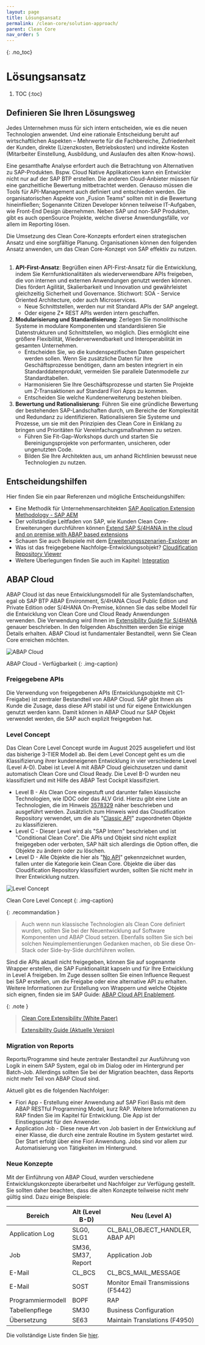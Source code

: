 ```yaml
---
layout: page
title: Lösungsansatz
permalink: /clean-core/solution-approach/
parent: Clean Core
nav_order: 5
---
```


{: .no_toc}
# Lösungsansatz

1. TOC
{:toc}

## Definieren Sie Ihren Lösungsweg
Jedes Unternehmen muss für sich intern entscheiden, wie es die neuen Technologien anwendet. Und eine rationale Entscheidung beruht auf wirtschaftlichen Aspekten – Mehrwerte für die Fachbereiche, Zufriedenheit der Kunden, direkte (Lizenzkosten, Betriebskosten) und indirekte Kosten (Mitarbeiter Einstellung, Ausbildung, und Auslaufen des alten Know-hows). 

Eine gesamthafte Analyse erfordert auch die Betrachtung von Alternativen zu SAP-Produkten. Bspw. Cloud Native Applikationen kann ein Entwickler nicht nur auf der SAP BTP erstellen. Die anderen Cloud-Anbieter müssen für eine ganzheitliche Bewertung mitbetrachtet werden. Genauso müssen die Tools für API-Management auch definiert und entschieden werden. Die organisatorischen Aspekte von „Fusion Teams“ sollten mit in die Bewertung hineinfließen; Sogenannte Citizen Developer können teilweise IT-Aufgaben, wie Front-End Design übernehmen. Neben SAP und non-SAP Produkten, gibt es auch openSource Projekte, welche diverse Anwendungsfälle, vor allem im Reporting lösen.

Die Umsetzung des Clean Core-Konzepts erfordert einen strategischen Ansatz und eine sorgfältige Planung. Organisationen können den folgenden Ansatz anwenden, um das Clean Core-Konzept von SAP effektiv zu nutzen. 
 
1. **API-First-Ansatz**: Begrüßen einen API-First-Ansatz für die Entwicklung, indem Sie Kernfunktionalitäten als wiederverwendbare APIs freigeben, die von internen und externen Anwendungen genutzt werden können. Dies fördert Agilität, Skalierbarkeit und Innovation und gewährleistet gleichzeitig Sicherheit und Governance. Stichwort: SOA - Service Oriented Architecture, oder auch Microservices.
    * Neue Schnittstellen, werden nur mit Standard APIs der SAP angelegt.
    * Oder eigene Z* REST APIs werden intern geschaffen.
2. **Modularisierung und Standardisierung**: Zerlegen Sie monolithische Systeme in modulare Komponenten und standardisieren Sie Datenstrukturen und Schnittstellen, wo möglich. Dies ermöglicht eine größere Flexibilität, Wiederverwendbarkeit und Interoperabilität im gesamten Unternehmen.
    * Entscheiden Sie, wo die kundenspezifischen Daten gespeichert werden sollen. Wenn Sie zusätzliche Daten für Ihre Geschäftsprozesse benötigen, dann am besten integriert in ein Standarddatenprodukt, vermeiden Sie parallele Datenmodelle zur Standardtabellen.
    * Harmonisieren Sie Ihre Geschäftsprozesse und starten Sie Projekte um Z-Transaktionen auf Standard Fiori Apps zu kommen.
    * Entscheiden Sie welche Kundenerweiterung bestehen bleiben. 
3.	**Bewertung und Rationalisierung**: Führen Sie eine gründliche Bewertung der bestehenden SAP-Landschaften durch, um Bereiche der Komplexität und Redundanz zu identifizieren. Rationalisieren Sie Systeme und Prozesse, um sie mit den Prinzipien des Clean Core in Einklang zu bringen und Prioritäten für Vereinfachungsmaßnahmen zu setzen.
    * Führen Sie Fit-Gap-Workshops durch und starten Sie Bereinigungsprojekte von performanten, unsicheren, oder ungenutzten Code. 
    * Bilden Sie Ihre Architekten aus, um anhand Richtlinien bewusst neue Technologien zu nutzen.

## Entscheidungshilfen

Hier finden Sie ein paar Referenzen und mögliche Entscheidungshilfen: 
* Eine Methodik für Unternehmensarchitekten [SAP Application Extension Methodology - SAP AEM](https://help.sap.com/docs/architecture_guidance/2f804cb5e53d4279879009100a2b2082/cd963582f46d421c9abfd28dc25ea7e3.html)
* Der vollständige Leitfaden von SAP, wie Kunden Clean Core-Erweiterungen durchführen können [Extend SAP S/4HANA in the cloud and on premise with ABAP based extensions](https://www.sap.com/documents/2022/10/52e0cd9b-497e-0010-bca6-c68f7e60039b.html)
* Schauen Sie auch Beispiele mit dem [Erweiterungsszenarien-Explorer](https://extensibilityexplorer.cfapps.eu10.hana.ondemand.com/ExtensibilityExplorer/#/ExtensibilityGuide) an
* Was ist das freigegebene Nachfolge-Entwicklungsobjekt? [Cloudification Repository Viewer](https://sap.github.io/abap-atc-cr-cv-s4hc/)
* Weitere Überlegungen finden Sie auch im Kapitel: [Integration](/integration)

## ABAP Cloud

ABAP Cloud ist das neue Entwicklungsmodell für alle Systemlandschaften, egal ob SAP BTP ABAP Environment, S/4HANA Cloud Public Edition und Private Edition oder S/4HANA On-Premise, können Sie das selbe Modell für die Entwicklung von Clean Core und Cloud Ready Anwendungen verwenden. Die Verwendung wird Ihnen im [Extensibility Guide für S/4HANA](https://www.sap.com/documents/2022/10/52e0cd9b-497e-0010-bca6-c68f7e60039b.html) genauer beschrieben. In den folgenden Abschnitten werden Sie einige Details erhalten. ABAP Cloud ist fundamentaler Bestandteil, wenn Sie Clean Core erreichen möchten.

![ABAP Cloud](./img/image-07.png)

ABAP Cloud - Verfügbarkeit
{: .img-caption}

### Freigegebene APIs

Die Verwendung von freigegebenen APIs (Entwicklungsobjekte mit C1-Freigabe) ist zentraler Bestandteil von ABAP Cloud. SAP gibt Ihnen als Kunde die Zusage, dass diese API stabil ist und für eigene Entwicklungen genutzt werden kann. Damit können in ABAP Cloud nur SAP Objekt verwendet werden, die SAP auch explizit freigegeben hat.

### Level Concept

Das Clean Core Level Concept wurde im August 2025 ausgeliefert und löst das bisherige 3-TIER Modell ab. Bei dem Level Concept geht es um die Klassifizierung ihrer kundeneigenen Entwicklung in vier verschiedene Level (Level A-D). Dabei ist Level A mit ABAP Cloud gleichzusetzen und damit automatisch Clean Core und Cloud Ready. Die Level B-D wurden neu klassifiziert und mit Hilfe des ABAP Test Cockpit klassifiziert.

* Level B - Als Clean Core eingestuft und darunter fallen klassische Technologien, wie IDOC oder das ALV Grid. Hierzu gibt eine Liste an Technologien, die im Hinweis [3578329](https://me.sap.com/notes/3578329) näher beschrieben und ausgeführt werden. Zusätzlich zum Hinweis wird das Cloudification Repository verwendet, um die als "[Classic API](https://sap.github.io/abap-atc-cr-cv-s4hc/?version=objectClassifications_3TierModel.json&states=classicAPI)" zugeordneten Objekte zu klassifizieren.
* Level C - Dieser Level wird als "SAP Intern" beschrieben und ist "Conditional Clean Core". Die APIs und Objekt sind nicht explizit freigegeben oder verboten, SAP hält sich allerdings die Option offen, die Objekte zu ändern oder zu löschen.
* Level D - Alle Objekte die hier als "[No API](https://sap.github.io/abap-atc-cr-cv-s4hc/?version=objectClassifications_3TierModel.json&states=noAPI)" gekennzeichnet wurden, fallen unter die Kategorie kein Clean Core. Objekte die über das Cloudification Repository klassifiziert wurden, sollten Sie nicht mehr in Ihrer Entwicklung nutzen.

![Level Concept](./img/image-10.png)

Clean Core Level Concept
{: .img-caption}

{: .recommandation }
> Auch wenn nun klassische Technologien als Clean Core definiert wurden, sollten Sie bei der Neuentwicklung auf Software Komponenten und ABAP Cloud setzen. Ebenfalls sollten Sie sich bei solchen Neuimplementierungen Gedanken machen, ob Sie diese On-Stack oder Side-by-Side durchführen wollen. 

Sind die APIs aktuell nicht freigegeben, können Sie auf sogenannte Wrapper erstellen, die SAP Funktionalität kapseln und für Ihre Entwicklung in Level A freigeben. Im Zuge dessen sollten Sie einen Influence Request bei SAP erstellen, um die Freigabe oder eine alternative API zu erhalten. Weitere Informationen zur Erstellung von Wrappern und welche Objekte sich eignen, finden sie im SAP Guide: [ABAP Cloud API Enablement](https://www.sap.com/documents/2023/05/b0bd8ae6-747e-0010-bca6-c68f7e60039b.html).

{: .note }
> [Clean Core Extensibility (White Paper)](https://www.sap.com/documents/2024/09/20aece06-d87e-0010-bca6-c68f7e60039b.html)
>
> [Extensibility Guide (Aktuelle Version)](https://www.sap.com/documents/2022/10/52e0cd9b-497e-0010-bca6-c68f7e60039b.html)

### Migration von Reports

Reports/Programme sind heute zentraler Bestandteil zur Ausführung von Logik in einem SAP System, egal ob im Dialog oder im Hintergrund per Batch-Job. Allerdings sollten Sie bei der Migration beachten, dass Reports nicht mehr Teil von ABAP Cloud sind. 

Aktuell gibt es die folgenden Nachfolger:
* Fiori App - Erstellung einer Anwendung auf SAP Fiori Basis mit dem ABAP RESTful Programming Model, kurz RAP. Weitere Informationen zu RAP finden Sie im Kapitel für Entwicklung. Die App ist der Einstiegspunkt für den Anwender.
* Application Job - Diese neue Art von Job basiert in der Entwicklung auf einer Klasse, die durch eine zentrale Routine im System gestartet wird. Der Start erfolgt über eine Fiori Anwendung. Jobs sind vor allem zur Automatisierung von Tätigkeiten im Hintergrund.

### Neue Konzepte

Mit der Einführung von ABAP Cloud, wurden verschiedene Entwicklungskonzepte überarbeitet und Nachfolger zur Verfügung gestellt. Sie sollten daher beachten, dass die alten Konzepte teilweise nicht mehr gültig sind. Dazu einige Beispiele:

| Bereich           | Alt (Level B-D)    | Neu (Level A)                       |
|-------------------|--------------------|-------------------------------------|
| Application Log   | SLG0, SLG1         | CL_BALI_OBJECT_HANDLER, ABAP API    |
| Job               | SM36, SM37, Report | Application Job                     |
| E-Mail            | CL_BCS             | CL_BCS_MAIL_MESSAGE                 |
| E-Mail            | SOST               | Monitor Email Transmissions (F5442) |
| Programmiermodell | BOPF               | RAP                                 |
| Tabellenpflege    | SM30               | Business Configuration              |
| Übersetzung       | SE63               | Maintain Translations (F4950)       |

Die vollständige Liste finden Sie [hier](https://software-heroes.com/abap-cloud-api).